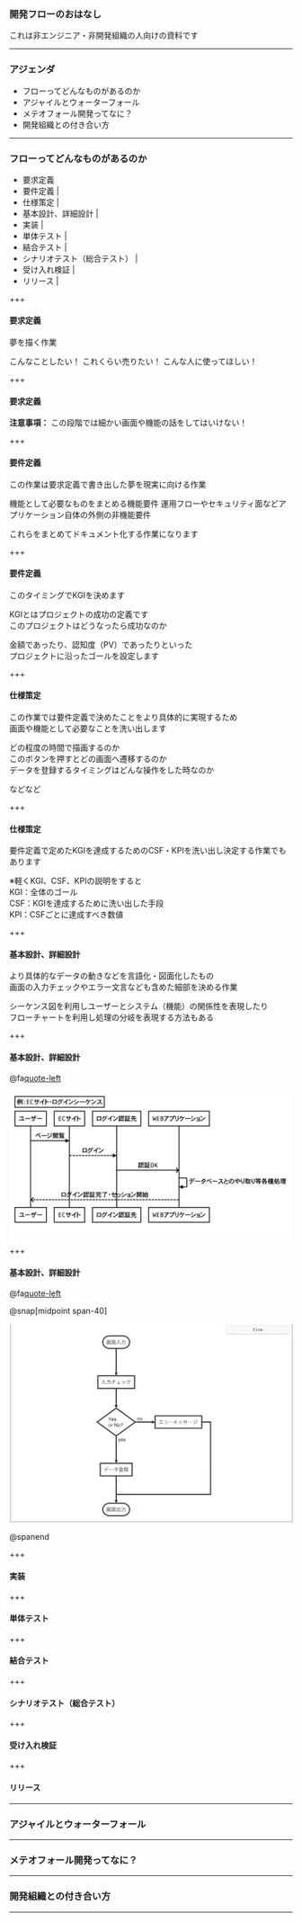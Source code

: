 ### 開発フローのおはなし


これは非エンジニア・非開発組織の人向けの資料です


---
### アジェンダ


- フローってどんなものがあるのか
- アジャイルとウォーターフォール
- メテオフォール開発ってなに？
- 開発組織との付き合い方


---
### フローってどんなものがあるのか


- 要求定義
- 要件定義 |
- 仕様策定 |
- 基本設計、詳細設計 |
- 実装 |
- 単体テスト |
- 結合テスト |
- シナリオテスト（総合テスト） |
- 受け入れ検証 |
- リリース |

+++
#### 要求定義


夢を描く作業

こんなことしたい！
これくらい売りたい！
こんな人に使ってほしい！


+++
#### 要求定義


**注意事項：**
この段階では細かい画面や機能の話をしてはいけない！


+++
#### 要件定義


この作業は要求定義で書き出した夢を現実に向ける作業

機能として必要なものをまとめる機能要件
運用フローやセキュリティ面などアプリケーション自体の外側の非機能要件

これらをまとめてドキュメント化する作業になります

+++
#### 要件定義


このタイミングでKGIを決めます

KGIとはプロジェクトの成功の定義です  
このプロジェクトはどうなったら成功なのか

金額であったり、認知度（PV）であったりといった  
プロジェクトに沿ったゴールを設定します

+++
#### 仕様策定


この作業では要件定義で決めたことをより具体的に実現するため  
画面や機能として必要なことを洗い出します

どの程度の時間で描画するのか  
このボタンを押すとどの画面へ遷移するのか  
データを登録するタイミングはどんな操作をした時なのか

などなど

+++
#### 仕様策定


要件定義で定めたKGIを達成するためのCSF・KPIを洗い出し決定する作業でもあります

※軽くKGI、CSF、KPIの説明をすると  
KGI：全体のゴール  
CSF：KGIを達成するために洗い出した手段  
KPI：CSFごとに達成すべき数値

+++
#### 基本設計、詳細設計


より具体的なデータの動きなどを言語化・図面化したもの  
画面の入力チェックやエラー文言なども含めた細部を決める作業

シーケンス図を利用しユーザーとシステム（機能）の関係性を表現したり  
フローチャートを利用し処理の分岐を表現する方法もある

+++
#### 基本設計、詳細設計


@fa[quote-left](シーケンス図)


![alt](sequence.png?raw=true)

+++
#### 基本設計、詳細設計


@fa[quote-left](フローチャート)


@snap[midpoint span-40]

![alt](flowchart.png?raw=true)

@spanend

+++
#### 実装


+++
#### 単体テスト


+++
#### 結合テスト


+++
#### シナリオテスト（総合テスト）


+++
#### 受け入れ検証


+++
#### リリース


---
### アジャイルとウォーターフォール


---
### メテオフォール開発ってなに？


---
### 開発組織との付き合い方


---

